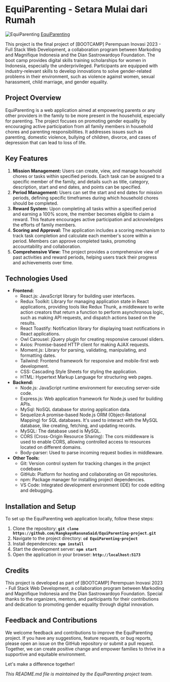 # EquiParenting - Setara Mulai dari Rumah

![EquiParenting](./src/assets/banner.png)
[EquiParenting](https://equiparenting.netlify.app/)

This project is the final project of [BOOTCAMP] Perempuan Inovasi 2023 - Full Stack Web Development, a collaboration program between Markoding and Magnifique Indonesia and the Dian Sastrowardoyo Foundation. The boot camp provides digital skills training scholarships for women in Indonesia, especially the underprivileged. Participants are equipped with industry-relevant skills to develop innovations to solve gender-related problems in their environment, such as violence against women, sexual harassment, child marriage, and gender equality.

## Project Overview

EquiParenting is a web application aimed at empowering parents or any other providers in the family to be more present in the household, especially for parenting. The project focuses on promoting gender equality by encouraging active participation from all family members in household chores and parenting responsibilities. It addresses issues such as parenting, domestic violence, bullying of children, divorce, and cases of depression that can lead to loss of life.

## Key Features

1. **Mission Management:** Users can create, view, and manage household chores or tasks within specified periods. Each task can be assigned to a specific member of the family, and details such as title, category, description, start and end dates, and points can be specified.
2. **Period Management:** Users can set the start and end dates for mission periods, defining specific timeframes during which household chores should be completed.
3. **Reward System:** Upon completing all tasks within a specified period and earning a 100% score, the member becomes eligible to claim a reward. This feature encourages active participation and acknowledges the efforts of family members.
4. **Scoring and Approval:** The application includes a scoring mechanism to track task completion and calculate each member's score within a period. Members can approve completed tasks, promoting accountability and collaboration.
5. **Comprehensive View:** The project provides a comprehensive view of past activities and reward periods, helping users track their progress and achievements over time.

## Technologies Used

- **Frontend:**
  - React.js: JavaScript library for building user interfaces.
  - Redux Toolkit: Library for managing application state in React applications, providing tools like Redux Thunk, a middleware to write action creators that return a function to perform asynchronous logic, such as making API requests, and dispatch actions based on the results.
  - React Toastify: Notification library for displaying toast notifications in React applications.
  - Owl Carousel: jQuery plugin for creating responsive carousel sliders.
  - Axios: Promise-based HTTP client for making AJAX requests.
  - Moment.js: Library for parsing, validating, manipulating, and formatting dates.
  - Tailwind: Frontend framework for responsive and mobile-first web development.
  - CSS: Cascading Style Sheets for styling the application.
  - HTML: Hypertext Markup Language for structuring web pages.
- **Backend:**
  - Node.js: JavaScript runtime environment for executing server-side code.
  - Express.js: Web application framework for Node.js used for building APIs.
  - MySql: NoSQL database for storing application data.
  - Sequelize:A promise-based Node.js ORM (Object-Relational Mapping) for SQL databases. It's used to interact with the MySQL database, like creating, fetching, and updating records.
  - MySQL: The database used is MySQL.
  - CORS (Cross-Origin Resource Sharing): The cors middleware is used to enable CORS, allowing controlled access to resources located on different domains.
  - Body-parser: Used to parse incoming request bodies in middleware.
- **Other Tools:**
  - Git: Version control system for tracking changes in the project codebase.
  - GitHub: Platform for hosting and collaborating on Git repositories.
  - npm: Package manager for installing project dependencies.
  - VS Code: Integrated development environment (IDE) for code editing and debugging.

## Installation and Setup

To set up the EquiParenting web application locally, follow these steps:

1. Clone the repository: **`git clone https://github.com/RangkayoRasunaSaid/EquiParenting-project.git`**
2. Navigate to the project directory: **`cd EquiParenting-project`**
3. Install dependencies: **`npm install`**
4. Start the development server: **`npm start`**
5. Open the application in your browser: **`http://localhost:5173`**

## Credits

This project is developed as part of [BOOTCAMP] Perempuan Inovasi 2023 - Full Stack Web Development, a collaboration program between Markoding and Magnifique Indonesia and the Dian Sastrowardoyo Foundation. Special thanks to the organizers, mentors, and participants for their contributions and dedication to promoting gender equality through digital innovation.

## Feedback and Contributions

We welcome feedback and contributions to improve the EquiParenting project. If you have any suggestions, feature requests, or bug reports, please open an issue on the GitHub repository or submit a pull request. Together, we can create positive change and empower families to thrive in a supportive and equitable environment.

Let's make a difference together!

_This README.md file is maintained by the EquiParenting project team._
